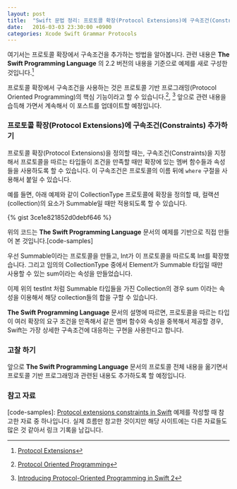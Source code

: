 ```yaml
---
layout: post
title:  "Swift 문법 정리: 프로토콜 확장(Protocol Extensions)에 구속조건(Constraints) 추가하기"
date:   2016-03-03 23:30:00 +0900
categories: Xcode Swift Grammar Protocols
---
```


여기서는 프로토콜 확장에서 구속조건을 추가하는 방법을 알아봅니다. 관련 내용은 **The Swift Programming Language** 의 2.2 버전의 내용을 기준으로 예제를 새로 구성한 것입니다.[^Constraints]

프로토콜 확장에서 구속조건을 사용하는 것은 프로토콜 기반 프로그래밍(Protocol Oriented Programming)의 핵심 기능이라고 할 수 있습니다.[^POP], [^RayWenderlich] 앞으로 관련 내용을 습득해 가면서 계속해서 이 포스트를 업데이트할 예정입니다.

### 프로토콜 확장(Protocol Extensions)에 구속조건(Constraints) 추가하기

프로토콜 확장(Protocol Extensions)을 정의할 때는, 구속조건(Constraints)을 지정해서 프로토콜을 따르는 타입들이 조건을 만족할 때만 확장에 있는 멤버 함수들과 속성들을 사용하도록 할 수 있습니다. 이 구속조건은 프로토콜의 이름 뒤에 `where` 구절을 사용해서 붙일 수 있습니다.

예를 들면, 아래 예제와 같이 CollectionType 프로토콜에 확장을 정의할 때, 컬랙션(collection)의 요소가 Summable일 때만 적용되도록 할 수 있습니다.

{% gist 3ce1e821852d0debf646 %}

위의 코드는 **The Swift Programming Language** 문서의 예제를 기반으로 직접 만들어 본 것입니다.[code-samples]

우선 Summable이라는 프로토콜을 만들고, Int가 이 프로토콜을 따르도록 Int를 확장했습니다. 그리고 임의의 CollectionType 중에서 Element가 Summable 타입일 때만 사용할 수 있는 sum이라는 속성을 만들었습니다.

이제 위의 testInt 처럼 Summable 타입들을 가진 Collection의 경우 sum 이라는 속성을 이용해서 해당 collection들의 합을 구할 수 있습니다.

**The Swift Programming Language** 문서의 설명에 따르면, 프로토콜을 따르는 타입이 여러 확장의 요구 조건을 만족해서 같은 멤버 함수와 속성을 중복해서 제공할 경우, Swift는 가장 상세한 구속조건에 대응하는 구현을 사용한다고 합니다.

### 고찰 하기

앞으로 **The Swift Programming Language** 문서의 프로토콜 전체 내용을 옮기면서 프로토콜 기반 프로그래밍과 관련된 내용도 추가하도록 할 예정입니다.

### 참고 자료

[^Constraints]: [Protocol Extensions](https://developer.apple.com/library/ios/documentation/Swift/Conceptual/Swift_Programming_Language/Protocols.html#//apple_ref/doc/uid/TP40014097-CH25-ID267)

[^POP]: [Protocol Oriented Programming](https://developer.apple.com/videos/play/wwdc2015/408/)

[^RayWenderlich]: [Introducing Protocol-Oriented Programming in Swift 2](https://www.raywenderlich.com/109156/introducing-protocol-oriented-programming-in-swift-2)

[code-samples]: [Protocol extensions constraints in Swift](http://www.code-samples.ru/node/209) 예제를 작성할 때 참고한 자료 중 하나입니다. 실제 흐름만 참고한 것이지만 해당 사이트에는 다른 자료들도 많은 것 같아서 링크 기록을 남깁니다.
